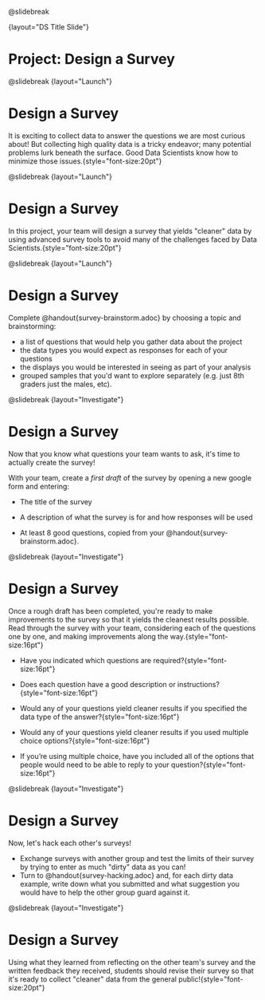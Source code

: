 @slidebreak

{layout="DS Title Slide"}

# Project: Design a Survey
<!--
To learn more about how to use PearDeck, and how to view the embedded links on these slides without going into present mode visit https://help.peardeck.com/en
-->

@slidebreak
{layout="Launch"}
# Design a Survey

It is exciting to collect data to answer the questions we are most curious about! But collecting high quality data is a tricky endeavor; many potential problems lurk beneath the surface. Good Data Scientists know how to minimize those issues.{style="font-size:20pt"}

@slidebreak
{layout="Launch"}
# Design a Survey


In this project, your team will design a survey that yields "cleaner" data by using advanced survey tools to avoid many of the challenges faced by Data Scientists.{style="font-size:20pt"}

<!--
@teacher{We recommend printing and distributing the student-facing @handout{rubric-survey-design.adoc} to help students understand the scope of the project and your expectations at the outset. Teachers are welcome and encouraged to edit and adapt the rubric for their unique classroom context.}
-->

@slidebreak
{layout="Launch"}
# Design a Survey

Complete @handout{survey-brainstorm.adoc} by choosing a topic and brainstorming:

- a list of questions that would help you gather data about the project
- the data types you would expect as responses for each of your questions
- the displays you would be interested in seeing as part of your analysis
- grouped samples that you'd want to explore separately (e.g. just 8th graders just the males, etc).


@slidebreak
{layout="Investigate"}
# Design a Survey


Now that you know what questions your team wants to ask, it's time to actually create the survey!

With your team, create a _first draft_ of the survey by opening a new google form and entering:

* The title of the survey

* A description of what the survey is for and how responses will be used

* At least 8 good questions, copied from your @handout{survey-brainstorm.adoc}.

@slidebreak
{layout="Investigate"}
# Design a Survey

Once a rough draft has been completed, you're ready to make improvements to the survey so that it yields the cleanest results possible. Read through the survey with your team, considering each of the questions one by one, and making improvements along the way.{style="font-size:16pt"}

- Have you indicated which questions are required?{style="font-size:16pt"}

- Does each question have a good description or instructions?{style="font-size:16pt"}

- Would any of your questions yield cleaner results if you specified the data type of the answer?{style="font-size:16pt"}

- Would any of your questions yield cleaner results if you used multiple choice options?{style="font-size:16pt"}

- If you’re using multiple choice, have you included all of the options that people would need to be able to reply to your question?{style="font-size:16pt"}

@slidebreak
{layout="Investigate"}
# Design a Survey

Now, let's hack each other's surveys!

- Exchange surveys with another group and test the limits of their survey by trying to enter as much "dirty" data as you can!
- Turn to @handout{survey-hacking.adoc} and, for each dirty data example, write down what you submitted and what suggestion you would have to help the other group guard against it.


@slidebreak
{layout="Investigate"}
# Design a Survey

Using what they learned from reflecting on the other team's survey and the written feedback they received, students should revise their survey so that it's ready to collect "cleaner" data from the general public!{style="font-size:20pt"}

<!--
Some teachers have students import their resulting spreadsheets into @proglang, and analyze the data using the skills and concepts they have already learned.

This project can also be used to support original data collection for the final research paper.
-->